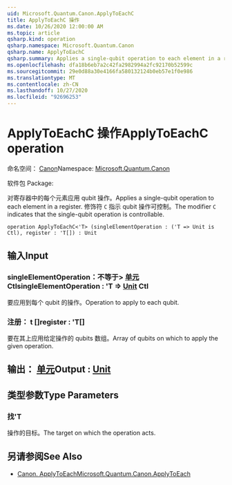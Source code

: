 ```yaml
---
uid: Microsoft.Quantum.Canon.ApplyToEachC
title: ApplyToEachC 操作
ms.date: 10/26/2020 12:00:00 AM
ms.topic: article
qsharp.kind: operation
qsharp.namespace: Microsoft.Quantum.Canon
qsharp.name: ApplyToEachC
qsharp.summary: Applies a single-qubit operation to each element in a register. The modifier `C` indicates that the single-qubit operation is controllable.
ms.openlocfilehash: dfa18b6eb7a2c42fa2982994a2fc92170b52599c
ms.sourcegitcommit: 29e0d88a30e4166fa580132124b0eb57e1f0e986
ms.translationtype: MT
ms.contentlocale: zh-CN
ms.lasthandoff: 10/27/2020
ms.locfileid: "92696253"
---
```

# <a name="applytoeachc-operation"></a><span data-ttu-id="f43ba-102">ApplyToEachC 操作</span><span class="sxs-lookup"><span data-stu-id="f43ba-102">ApplyToEachC operation</span></span>

<span data-ttu-id="f43ba-103">命名空间： [Canon](xref:Microsoft.Quantum.Canon)</span><span class="sxs-lookup"><span data-stu-id="f43ba-103">Namespace: [Microsoft.Quantum.Canon](xref:Microsoft.Quantum.Canon)</span></span>

<span data-ttu-id="f43ba-104">软件包 [](https://nuget.org/packages/)</span><span class="sxs-lookup"><span data-stu-id="f43ba-104">Package: [](https://nuget.org/packages/)</span></span>


<span data-ttu-id="f43ba-105">对寄存器中的每个元素应用 qubit 操作。</span><span class="sxs-lookup"><span data-stu-id="f43ba-105">Applies a single-qubit operation to each element in a register.</span></span>
<span data-ttu-id="f43ba-106">修饰符 `C` 指示 qubit 操作可控制。</span><span class="sxs-lookup"><span data-stu-id="f43ba-106">The modifier `C` indicates that the single-qubit operation is controllable.</span></span>

```qsharp
operation ApplyToEachC<'T> (singleElementOperation : ('T => Unit is Ctl), register : 'T[]) : Unit
```


## <a name="input"></a><span data-ttu-id="f43ba-107">输入</span><span class="sxs-lookup"><span data-stu-id="f43ba-107">Input</span></span>

### <a name="singleelementoperation--t--unit-ctl"></a><span data-ttu-id="f43ba-108">singleElementOperation：不等于> [单元](xref:microsoft.quantum.lang-ref.unit) Ctl</span><span class="sxs-lookup"><span data-stu-id="f43ba-108">singleElementOperation : 'T => [Unit](xref:microsoft.quantum.lang-ref.unit) Ctl</span></span>

<span data-ttu-id="f43ba-109">要应用到每个 qubit 的操作。</span><span class="sxs-lookup"><span data-stu-id="f43ba-109">Operation to apply to each qubit.</span></span>


### <a name="register--t"></a><span data-ttu-id="f43ba-110">注册： t []</span><span class="sxs-lookup"><span data-stu-id="f43ba-110">register : 'T[]</span></span>

<span data-ttu-id="f43ba-111">要在其上应用给定操作的 qubits 数组。</span><span class="sxs-lookup"><span data-stu-id="f43ba-111">Array of qubits on which to apply the given operation.</span></span>



## <a name="output--unit"></a><span data-ttu-id="f43ba-112">输出： [单元](xref:microsoft.quantum.lang-ref.unit)</span><span class="sxs-lookup"><span data-stu-id="f43ba-112">Output : [Unit](xref:microsoft.quantum.lang-ref.unit)</span></span>



## <a name="type-parameters"></a><span data-ttu-id="f43ba-113">类型参数</span><span class="sxs-lookup"><span data-stu-id="f43ba-113">Type Parameters</span></span>

### <a name="t"></a><span data-ttu-id="f43ba-114">找</span><span class="sxs-lookup"><span data-stu-id="f43ba-114">'T</span></span>

<span data-ttu-id="f43ba-115">操作的目标。</span><span class="sxs-lookup"><span data-stu-id="f43ba-115">The target on which the operation acts.</span></span>

## <a name="see-also"></a><span data-ttu-id="f43ba-116">另请参阅</span><span class="sxs-lookup"><span data-stu-id="f43ba-116">See Also</span></span>

- [<span data-ttu-id="f43ba-117">Canon. ApplyToEach</span><span class="sxs-lookup"><span data-stu-id="f43ba-117">Microsoft.Quantum.Canon.ApplyToEach</span></span>](xref:Microsoft.Quantum.Canon.ApplyToEach)
